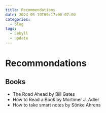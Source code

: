```yaml
---
title: Recommendations
date: 2024-05-19T09:17:00-07:00
categories:
  - blog
tags:
  - Jekyll
  - update
---
```


# Recommondations

## Books
- The Road Ahead by Bill Gates
- How to Read a Book by Mortimer J. Adler
- How to take smart notes by Sönke Ahrens